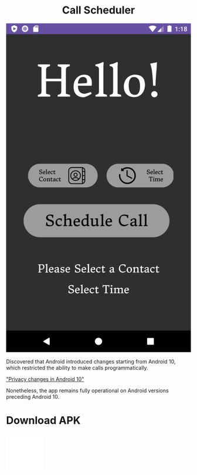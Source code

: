 <h1 align="center">Call Scheduler</h1>

![Screenshot](media/Screenshot.png)

Discovered that Android introduced changes starting from Android 10, which restricted the ability to make calls programmatically.

["Privacy changes in Android 10"](https://developer.android.com/about/versions/10/privacy/changes#background-activity-starts)

Nonetheless, the app remains fully operational on Android versions preceding Android 10.

# Download APK

<a href="https://raw.githubusercontent.com/gangulwar/Android-Call-Scheduler/main/apk/Call%20Scheduler.apk"><img src="vectors/apk_icon.png" alt="Download APK" width="100"></a>